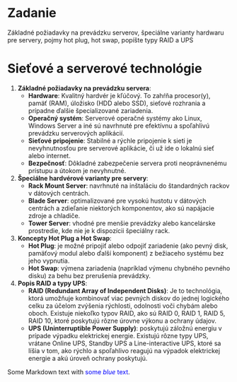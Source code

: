 # **Zadanie**

Základné požiadavky na prevádzku serverov, špeciálne varianty hardwaru pre servery, pojmy hot plug, hot swap, popíšte typy RAID a UPS


# **Sieťové a serverové technológie**

1. **Základné požiadavky na prevádzku servera**:
    - **Hardware**: Kvalitný hardvér je kľúčový. To zahŕňa procesor(y), pamäť (RAM), úložisko (HDD alebo SSD), sieťové rozhrania a prípadne ďalšie špecializované zariadenia.
    - **Operačný systém**: Serverové operačné systémy ako Linux, Windows Server a iné sú navrhnuté pre efektívnu a spoľahlivú prevádzku serverových aplikácií.
    - **Sieťové pripojenie**: Stabilné a rýchle pripojenie k sieti je nevyhnutnosťou pre serverové aplikácie, či už ide o lokalnú sieť alebo internet.
    - **Bezpečnosť**: Dôkladné zabezpečenie servera proti neoprávnenému prístupu a útokom je nevyhnutné.
2. **Špeciálne hardvérové varianty pre servery**:
    - **Rack Mount Server**: navrhnuté na inštaláciu do štandardných rackov v dátových centrách.
    - **Blade Server**: optimalizované pre vysokú hustotu v dátových centrách a zdieľanie niektorých komponentov, ako sú napájacie zdroje a chladiče.
    - **Tower Server**: vhodné pre menšie prevádzky alebo kancelárske prostredie, kde nie je k dispozícii špeciálny rack.
3. **Koncepty Hot Plug a Hot Swap**:
    - **Hot Plug**: je možné pripojiť alebo odpojiť zariadenie (ako pevný disk, pamäťový modul alebo ďalší komponent) z bežiaceho systému bez jeho vypnutia.
    - **Hot Swap**: výmena zariadenia (napríklad výmenu chybného pevného disku) za behu bez prerušenia prevádzky.
4. **Popis RAID a typy UPS**:
    - **RAID (Redundant Array of Independent Disks)**: Je to technológia, ktorá umožňuje kombinovať viac pevných diskov do jednej logického celku za účelom zvýšenia rýchlosti, odolnosti voči chybám alebo oboch. Existuje niekoľko typov RAID, ako sú RAID 0, RAID 1, RAID 5, RAID 10, ktoré poskytujú rôzne úrovne výkonu a ochrany údajov.
    - **UPS (Uninterruptible Power Supply)**: poskytujú záložnú energiu v prípade výpadku elektrickej energie. Existujú rôzne typy UPS, vrátane Online UPS, Standby UPS a Line-interactive UPS, ktoré sa líšia v tom, ako rýchlo a spoľahlivo reagujú na výpadok elektrickej energie a akú úroveň ochrany poskytujú.

Some Markdown text with <span style="color:blue">some *blue* text</span>.
